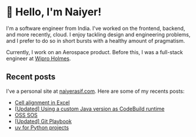 # 👋 Hello, I'm Naiyer!

I'm a software engineer from India. I've worked on the frontend, backend, and more recently, cloud. I enjoy tackling design and engineering problems, and I prefer to do so in short bursts with a healthy amount of pragmatism.

Currently, I work on an Aerospace product. Before this, I was a full-stack engineer at [Wipro Holmes](https://www.wipro.com/holmes/).

## Recent posts

I've a personal site at [naiyerasif.com](https://www.naiyerasif.com). Here are some of my recents posts:

<!-- BLOG-POST-LIST:START -->
- [Cell alignment in Excel](https://www.naiyerasif.com/post/2024/10/13/cell-alignment-in-excel/)
- [[Updated] Using a custom Java version as CodeBuild runtime](https://www.naiyerasif.com/post/2024/09/07/using-a-custom-java-version-as-codebuild-runtime/)
- [OSS SOS](https://www.naiyerasif.com/post/2024/10/06/oss-sos/)
- [[Updated] Git Playbook](https://www.naiyerasif.com/post/2019/03/24/git-playbook/)
- [uv for Python projects](https://www.naiyerasif.com/post/2024/09/25/uv-for-python-projects/)
<!-- BLOG-POST-LIST:END -->
